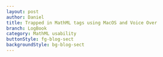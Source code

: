 ```yaml
---
layout: post
author: Daniel
title: Trapped in MathML tags using MacOS and Voice Over
branch: LogBook
category: MathML usability
buttonStyle: fg-blog-sect
backgroundStyle: bg-blog-sect
---
```


